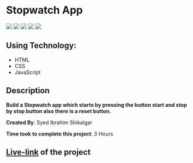 # Stopwatch App

![](https://img.shields.io/badge/-HTML-orange)
![](https://img.shields.io/badge/-CSS-green)
![](https://img.shields.io/badge/-CSS--POSITION-yellowgreen)
![](https://img.shields.io/badge/-BUTTONS-blue)
![](https://img.shields.io/badge/-NETLIFY-yellow)

## Using Technology:

- HTML
- CSS
- JavaScript

## Description

**Build a Stopwatch app which starts by pressing the button start and stop by stop button also there is a reset button.**

**Created By**: Syed Ibrahim Shikalgar

**Time took to complete this project**: 3 Hours

## [**Live-link**](https://stopwatch-app-program.netlify.app/) of the project
